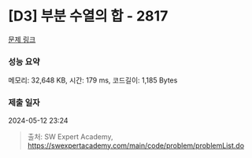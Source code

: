 # [D3] 부분 수열의 합 - 2817 

[문제 링크](https://swexpertacademy.com/main/code/problem/problemDetail.do?contestProbId=AV7IzvG6EksDFAXB) 

### 성능 요약

메모리: 32,648 KB, 시간: 179 ms, 코드길이: 1,185 Bytes

### 제출 일자

2024-05-12 23:24



> 출처: SW Expert Academy, https://swexpertacademy.com/main/code/problem/problemList.do